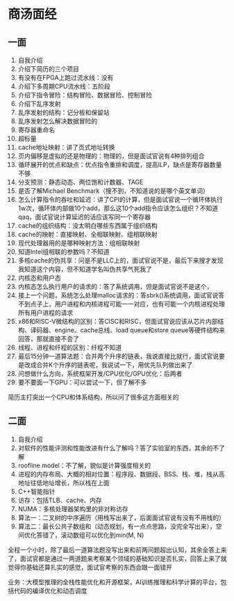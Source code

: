 # 商汤面经

## 一面

1. 自我介绍
2. 介绍下简历的三个项目
3. 有没有在FPGA上跑过流水线：没有
4. 介绍下多周期CPU流水线：五阶段
5. 介绍下指令冒险：结构冒险、数据冒险、控制冒险
6. 介绍下乱序发射
7. 乱序发射的结构：记分板和保留站
8. 乱序发射怎么解决数据冒险的
9. 寄存器重命名
10. 超标量
11. cache地址映射：讲了页式地址转换
12. 页内偏移是虚拟的还是物理的：物理的，但是面试官说有4种排列组合
13. 循环展开的优点和缺点：优点指令重排和调度，提高ILP，缺点是寄存器数量不够
14. 分支预测：静态动态、两位饱和计数器、TAGE
15. 是否了解Michael Benchmark（搜不到，不知道说的是哪个英文单词）
16. 怎么计算指令的吞吐和延迟：讲了CPI的计算，但是面试官说一个循环体执行1w次，循环体内部做10个add，那么这10个add指令应该怎么组织？不知道qaq，面试官说计算延迟的话应该写同一个寄存器
17. cache的组织结构：没太明白哪些东西属于组织结构
18. cache的映射：直接映射、全相联映射、组相联映射
19. 现代处理器用的是哪种映射方法：组相联映射
20. 知道Intel组相联的参数吗？不知道
21. 多核cache的伪共享：问是不是LLC上的，面试官说不是，最后下来搜才发现我知道这个内容，但不知道学名叫伪共享气死我了
22. 内核态和用户态
23. 内核态怎么执行用户的请求的：答了系统调用，但是面试官说不是这个，
24. 接上一个问题，系统怎么处理malloc请求的：答sbrk()系统调用，面试官说答不到点子上，用户进程和内核进程可能一一对应，也有可能一个内核进程处理所有用户进程的请求
25. x86和RISC-V微结构的区别：答CISC和RISC，但面试官说应该从芯片内部结构、译码器、engine、cache总线、load queue和store queue等硬件结构来回答，那就直接不会了
26. 线程、进程和纤程的区别：纤程不知道
27. 最后15分钟一道算法题：合并两个升序的链表，我说直接比就行，面试官说要是改成合并K个升序的链表呢，我说试一下，用优先队列做出来了
28. 问想做什么方向，系统框架开发/CPU优化/GPU优化：后两者
29. 要不要面一下GPU：可以尝试一下，但了解不多

简历主打突出一个CPU和体系结构，所以问了很多这方面相关的

## 二面

1. 自我介绍
2. 对软件的性能评测和性能改进有什么了解吗？答了实验室的东西，其余的不了解
3. roofline model：不了解，貌似是计算强度相关的
4. 进程的内存布局、大概的相对位置：程序段、数据段、BSS、栈、堆，栈从高地址往低地址增长，所以栈在上面
5. C++智能指针
6. 访存：包括TLB、cache、内存
7. NUMA：多核处理器架构里的非对称访存
8. 算法一：二叉树的中序遍历（用栈写出来了，后面面试官说有没有不用栈的）
9. 算法二：最长公共子数组和（动态规划，有一点点思路，没完全写出来），空间优化答错了，滚动数组可以优化到min(M, N)

全程一个小时，除了最后一道算法题没写出来和前两问题超出认知，其余全答上来了，面试官都是通过一两道题来考察某个领域的基础知识是否扎实，回答上来了就觉得你基础还算扎实的感觉，面试官考察的东西会跟一面错开

业务：大模型推理的全栈性能优化和开源框架，AI训练推理和科学计算的平台，包括代码的编译优化和动态调度
